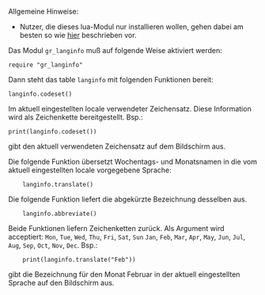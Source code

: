 Allgemeine Hinweise:

* Nutzer, die dieses lua-Modul nur installieren wollen, gehen dabei am
  besten so wie [hier](https://github.com/dying-horse/gr_rocks/#readme)
  beschrieben vor.


Das Modul `gr_langinfo`  muß auf folgende Weise aktiviert werden:

	require "gr_langinfo"


Dann steht das table `langinfo` mit folgenden Funktionen bereit:

	langinfo.codeset()
Im aktuell eingestellten locale verwendeter Zeichensatz.  Diese Information
wird als Zeichenkette bereitgestellt.  Bsp.:

	print(langinfo.codeset())
gibt den aktuell verwendeten Zeichensatz auf dem Bildschirm aus.

Die folgende Funktion übersetzt Wochentags- und Monatsnamen in die vom
aktuell eingestellten locale vorgegebene Sprache:

        langinfo.translate()

Die folgende Funktion liefert die abgekürzte Bezeichnung desselben aus.

        langinfo.abbreviate()

Beide Funktionen liefern Zeichenketten zurück.  Als Argument wird acceptiert:
`Mon`, `Tue`, `Wed`, `Thu`, `Fri`, `Sat`, `Sun`
`Jan`, `Feb`, `Mar`, `Apr`, `May`, `Jun`,
`Jul`, `Aug`, `Sep`, `Oct`, `Nov`, `Dec`.  Bsp.:

        print(langinfo.translate("Feb"))
gibt die Bezeichnung für den Monat Februar in der aktuell eingestellten
Sprache auf den Bildschirm aus.
